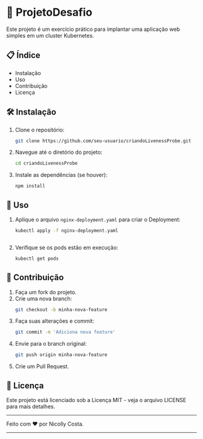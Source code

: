 # 🚀 ProjetoDesafio

Este projeto é um exercício prático para implantar uma aplicação web simples em um cluster Kubernetes.

## 📋 Índice

- Instalação
- Uso
- Contribuição
- Licença

## 🛠️ Instalação

1. Clone o repositório:
   ```bash
   git clone https://github.com/seu-usuario/criandoLivenessProbe.git
   ```
2. Navegue até o diretório do projeto:
   ```bash
   cd criandoLivenessProbe
   ```
3. Instale as dependências (se houver):
   ```bash
   npm install
   ```

## 🚀 Uso

1. Aplique o arquivo `nginx-deployment.yaml` para criar o Deployment:
   ```bash
   kubectl apply -f nginx-deployment.yaml
   ```

   ```
3. Verifique se os pods estão em execução:
   ```bash
   kubectl get pods
   ```

## 🤝 Contribuição

1. Faça um fork do projeto.
2. Crie uma nova branch:
   ```bash
   git checkout -b minha-nova-feature
   ```
3. Faça suas alterações e commit:
   ```bash
   git commit -m 'Adiciona nova feature'
   ```
4. Envie para o branch original:
   ```bash
   git push origin minha-nova-feature
   ```
5. Crie um Pull Request.

## 📄 Licença

Este projeto está licenciado sob a Licença MIT - veja o arquivo LICENSE para mais detalhes.

---

Feito com ❤️ por Nicolly Costa.

---
